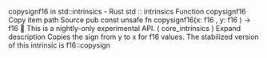 copysignf16 in std::intrinsics - Rust
std
::
intrinsics
Function
copysignf16
Copy item path
Source
pub const unsafe fn copysignf16(x:
f16
, y:
f16
) ->
f16
🔬
This is a nightly-only experimental API. (
core_intrinsics
)
Expand description
Copies the sign from
y
to
x
for
f16
values.
The stabilized version of this intrinsic is
f16::copysign